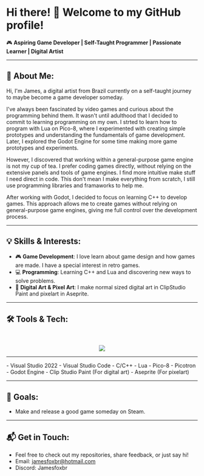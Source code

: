 # Hi there! 👋 Welcome to my GitHub profile!

🎮 **Aspiring Game Developer | Self-Taught Programmer | Passionate Learner | Digital Artist**

---

## 🚀 About Me:
Hi, I'm James, a digital artist from Brazil currently on a self-taught journey to maybe become a game developer someday.

I've always been fascinated by video games and curious about the programming behind them. It wasn't until adulthood that I decided to commit to learning programming on my own. I strted to learn how to program with Lua on Pico-8, where I experimented with creating simple prototypes and understanding the fundamentals of game development. Later, I explored the Godot Engine for some time making more game prototypes and experiments.

However, I discovered that working within a general-purpose game engine is not my cup of tea. I prefer coding games directly, without relying on the extensive panels and tools of game engines. I find more intuitive make stuff I need direct in code. This don't mean I make everything from scratch, I still use programming libraries and framaworks to help me.

After working with Godot, I decided to focus on learning C++ to develop games. This approach allows me to create games without relying on general-purpose game engines, giving me full control over the development process.

---

## 💡 Skills & Interests:
- 🎮 **Game Development**: I love learn about game design and how games are made. I have a special interest in retro games.
- 💻 **Programming**: Learning C++ and Lua and discovering new ways to solve problems.
- 🎨 **Digital Art & Pixel Art**: I make normal sized digital art in ClipStudio Paint and pixelart in Aseprite.

---

## 🛠️ Tools & Tech:
<br>

<p align="center">
  <img src="https://skillicons.dev/icons?i=cpp,discord" />
</p>

<hr>
- Visual Studio 2022
- Visual Studio Code
- C/C++ 
- Lua
- Pico-8
- Picotron
- Godot Engine
- Clip Studio Paint (For digital art)
- Aseprite (For pixelart)

---

## 🎯 Goals:
- Make and release a good game someday on Steam.

---

## 📬 Get in Touch:
- Feel free to check out my repositories, share feedback, or just say hi! 
- Email: jamesfoxbr@hotmail.com
- Discord: Jamesfoxbr


